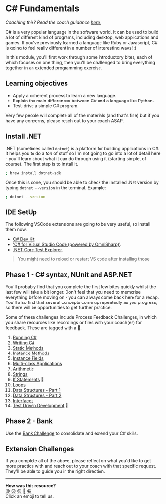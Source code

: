 # C# Fundamentals

_Coaching this? Read the coach guidance
[here.](https://github.com/makersacademy/slug/blob/main/materials/universe/language_intros/challenges/csharp/README.ed.md)_

C# is a very popular language in the software world. It can be used to build a lot of different kind of programs, including desktop, web applications and games. If you've previously learned a language like Ruby or Javascript, C# is going to feel really different in a number of interesting ways! :)

In this module, you'll first work through some introductory bites, each of 
which focuses on one thing, then you'll be challenged to bring everything 
together in an extended programming exercise.

## Learning objectives

* Apply a coherent process to learn a new language.
* Explain the main differences between C# and a language like Python.
* Test-drive a simple C# program.

Very few people will complete all of the materials (and that's fine) but if 
you have any concerns, please reach out to your coach ASAP.

## Install .NET

.NET (sometimes called `dotnet`) is a platform for building applications in C#. It helps you to do a _ton_ of stuff so I'm not going to go into a lot of detail here - you'll learn about what it can do through using it (starting simple, of course). The first step is to install it.

```sh
; brew install dotnet-sdk
```

Once this is done, you should be able to check the installed .Net version by typing `dotnet --version` in the terminal. Example:

```sh
; dotnet --version
```

## IDE SetUp

The following VSCode extensions are going to be very useful, so install them now.

* [C# Dev Kit](https://marketplace.visualstudio.com/items?itemName=ms-dotnettools.csdevkit)
* ['C# for Visual Studio Code (powered by OmniSharp)'](https://marketplace.visualstudio.com/items?itemName=ms-dotnettools.csharp).
* [.NET Core Test Explorer](https://marketplace.visualstudio.com/items?itemName=formulahendry.dotnet-test-explorer).

> You might need to reload or restart VS code after installing those

## Phase 1 - C# syntax, NUnit and ASP.NET

You'll probably find that you complete the first few bites quickly whilst the last few will take a bit longer. Don't feel that you need to memorise everything before moving on - you can always come back here for a recap. You'll also find that several concepts come up repeatedly as you progress, so there will be opportunities to get further practice.

Some of these challenges include Process Feedback Challenges, in which you share
resources like recordings or files with your coach(es) for feedback. These are
tagged with a :satellite:.

1. [Running C#](./bites/01_running_csharp_bite.md)
2. [Writing C#](./bites/02_writing_csharp_bite.md)
3. [Static Methods](./bites/03_static_methods_bite.md)
4. [Instance Methods](./bites/04_instance_methods_bite.md)
5. [Instance Fields](./bites/05_instance_fields_bite.md)
6. [Multi-class Applications](./bites/06_multi_class_applications_bite.md)
7. [Arithmetic](./bites/07_arithmetic_bite.md)
8. [Strings](./bites/08_strings_bite.md)
9. [If Statements](./bites/09_ifs_bite.md) :satellite:
10. [Loops](./bites/10_loops_bite.md)
11. [Data Structures - Part 1](./bites/11_data_structures_1_bite.md)
12. [Data Structures - Part 2](./bites/12_data_structures_2_bite.md)
13. [Interfaces](./bites/13_interfaces_bite.md)
14. [Test Driven Development](./bites/14_tdd_bite.md) :satellite:

## Phase 2 - Bank

Use the [Bank Challenge](./bank.md) to consolidate and extend your C# skills.

## Extension Challenges

If you complete all of the above, please reflect on what you'd like to get more practice with and reach out to your coach with that specific request. They'll be able to guide you in the right direction.


<!-- BEGIN GENERATED SECTION DO NOT EDIT -->

---

**How was this resource?**  
[😫](https://airtable.com/shrUJ3t7KLMqVRFKR?prefill_Repository=makersacademy%2Fcsharp-fundamentals&prefill_File=README.md&prefill_Sentiment=😫) [😕](https://airtable.com/shrUJ3t7KLMqVRFKR?prefill_Repository=makersacademy%2Fcsharp-fundamentals&prefill_File=README.md&prefill_Sentiment=😕) [😐](https://airtable.com/shrUJ3t7KLMqVRFKR?prefill_Repository=makersacademy%2Fcsharp-fundamentals&prefill_File=README.md&prefill_Sentiment=😐) [🙂](https://airtable.com/shrUJ3t7KLMqVRFKR?prefill_Repository=makersacademy%2Fcsharp-fundamentals&prefill_File=README.md&prefill_Sentiment=🙂) [😀](https://airtable.com/shrUJ3t7KLMqVRFKR?prefill_Repository=makersacademy%2Fcsharp-fundamentals&prefill_File=README.md&prefill_Sentiment=😀)  
Click an emoji to tell us.

<!-- END GENERATED SECTION DO NOT EDIT -->
